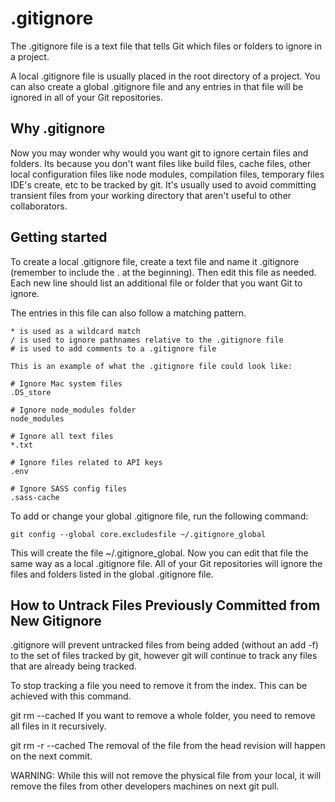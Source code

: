 # .gitignore

The .gitignore file is a text file that tells Git which files or folders to ignore in a project.

A local .gitignore file is usually placed in the root directory of a project. You can also create a global .gitignore file and any entries in that file will be ignored in all of your Git repositories.

## Why .gitignore
Now you may wonder why would you want git to ignore certain files and folders. Its because you don't want files like build files, cache files, other local configuration files like node modules, compilation files, temporary files IDE's create, etc to be tracked by git. It's usually used to avoid committing transient files from your working directory that aren't useful to other collaborators.

## Getting started
To create a local .gitignore file, create a text file and name it .gitignore (remember to include the . at the beginning). Then edit this file as needed. Each new line should list an additional file or folder that you want Git to ignore.

The entries in this file can also follow a matching pattern.

```
* is used as a wildcard match
/ is used to ignore pathnames relative to the .gitignore file
# is used to add comments to a .gitignore file

This is an example of what the .gitignore file could look like:

# Ignore Mac system files
.DS_store

# Ignore node_modules folder
node_modules

# Ignore all text files
*.txt

# Ignore files related to API keys
.env

# Ignore SASS config files
.sass-cache

```
To add or change your global .gitignore file, run the following command:

```
git config --global core.excludesfile ~/.gitignore_global

```
This will create the file ~/.gitignore_global. Now you can edit that file the same way as a local .gitignore file. All of your Git repositories will ignore the files and folders listed in the global .gitignore file.

## How to Untrack Files Previously Committed from New Gitignore

.gitignore will prevent untracked files from being added (without an add -f) to the set of files tracked by git, however git will continue to track any files that are already being tracked.

To stop tracking a file you need to remove it from the index. This can be achieved with this command.

git rm --cached <file>
If you want to remove a whole folder, you need to remove all files in it recursively.

git rm -r --cached <folder>
The removal of the file from the head revision will happen on the next commit.

WARNING: While this will not remove the physical file from your local, it will remove the files from other developers machines on next git pull.
